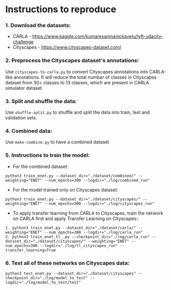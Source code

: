 # Instructions to reproduce

### 1. Download the datasets:
- CARLA - https://www.kaggle.com/kumaresanmanickavelu/lyft-udacity-challenge
- Cityscapes - https://www.cityscapes-dataset.com/

### 2. Preprocess the Cityscapes dataset's annotations:
Use `cityscapes-to-carla.py` to convert Cityscapes annotations into CARLA-like annotations. It will reduce the total number of classes in Cityscapes dataset from 30+ classes to 13 classes, which are present in CARLA simulator dataset.

### 3. Split and shuffle the data:
Use `shuffle-split.py` to shuffle and split the data into train, test and validation sets.

### 4. Combined data:
Use `make-combine.py` to have a combined dataset

### 5. Instructions to train the model:
- For the combined dataset:
```
python3 train_enet.py --dataset_dir="./dataset/combined/" --weighting="ENET" --num_epochs=300 --logdir="./log/combined_run"
```
- For the model trained only on Cityscapes dataset:
```
python3 train_enet.py --dataset_dir="./dataset/cityscapes/" --weighting="ENET" --num_epochs=300 --logdir="./log/cityscapes_run"
```
- To apply transfer learning from CARLA to Cityscapes, train the network on CARLA first and apply Transfer Learning on Cityscapes::
```
1. python3 train_enet.py --dataset_dir="./dataset/carla/" --weighting="ENET" --num_epochs=300 --logdir="./log/carla_run"
2. python3 train_enet_tl_.py --checkpoint_dir="./log/carla_run" --dataset_dir="./dataset/cityscapes/" --weighting="ENET" --num_epochs=300 --logdir="./log/tl_cityscapes_run" --transfer_learning=True
```
### 6. Test all of these networks on Cityscapes data:
```
python3 test_enet.py --dataset_dir="./dataset/cityscapes" --checkpoint_dir="./log/model_to_test" --logdir="./log/model_to_test/test"
```
